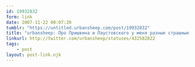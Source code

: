 ```yaml
---
id: 19932832
form: link
date: 2007-11-22 00:07:20
tumblr: "https://untitled.urbansheep.com/post/19932832"
title: "urbansheep: Про Пришвина и Паустовского у меня разные страшные воспоминания. Про Пришвина и АртЛебедева есть ещё и такое: http://b23.ru/e6u"
linkurl: http://twitter.com/urbansheep/statuses/432582822
tags:
    - post
layout: post-link.njk
---
```


